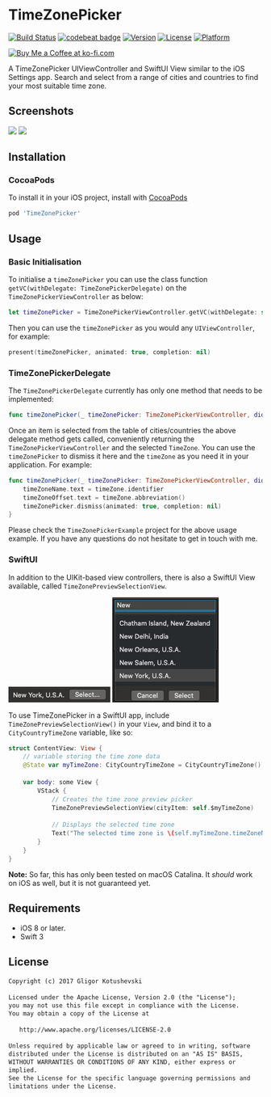 # TimeZonePicker

[![Build Status](https://app.bitrise.io/app/a8aacfeca49db0dd/status.svg?token=SyGPKzROHbYxep4c9-9czA)](https://app.bitrise.io/app/a8aacfeca49db0dd)
[![codebeat badge](https://codebeat.co/badges/dac53a60-fe1f-4b5f-9098-99b17d720977)](https://codebeat.co/projects/github-com-gligorkot-timezonepicker-master)
[![Version](https://img.shields.io/cocoapods/v/TimeZonePicker.svg)](http://cocoadocs.org/docsets/TimeZonePicker)
[![License](https://img.shields.io/cocoapods/l/TimeZonePicker.svg)](http://cocoadocs.org/docsets/TimeZonePicker)
[![Platform](https://img.shields.io/cocoapods/p/TimeZonePicker.svg)](http://cocoadocs.org/docsets/TimeZonePicker)

<a href='https://ko-fi.com/gligor' target='_blank'><img height='36' style='border:0px;height:36px;' src='https://az743702.vo.msecnd.net/cdn/kofi1.png?v=0' border='0' alt='Buy Me a Coffee at ko-fi.com' /></a>

A TimeZonePicker UIViewController and SwiftUI View similar to the iOS Settings app. Search and select from a range of cities and countries to find your most suitable time zone.

## Screenshots

![](Screenshots/Screenshot.png)
![](Screenshots/Preview.gif)

## Installation

### CocoaPods

To install it in your iOS project, install with [CocoaPods](http://cocoapods.org)

```ruby
pod 'TimeZonePicker'
```

## Usage

### Basic Initialisation

To initialise a `timeZonePicker` you can use the class function `getVC(withDelegate: TimeZonePickerDelegate)` on the `TimeZonePickerViewController` as below:

```swift
let timeZonePicker = TimeZonePickerViewController.getVC(withDelegate: self)
```

Then you can use the `timeZonePicker` as you would any `UIViewController`, for example:

```swift
present(timeZonePicker, animated: true, completion: nil)
```

### TimeZonePickerDelegate

The `TimeZonePickerDelegate` currently has only one method that needs to be implemented:

```swift
func timeZonePicker(_ timeZonePicker: TimeZonePickerViewController, didSelectTimeZone timeZone: TimeZone)
```

Once an item is selected from the table of cities/countries the above delegate method gets called, conveniently returning the `TimeZonePickerViewController` and the selected `TimeZone`. You can use the `timeZonePicker` to dismiss it here and the `timeZone` as you need it in your application. For example:

```swift
func timeZonePicker(_ timeZonePicker: TimeZonePickerViewController, didSelectTimeZone timeZone: TimeZone) {
    timeZoneName.text = timeZone.identifier
    timeZoneOffset.text = timeZone.abbreviation()
    timeZonePicker.dismiss(animated: true, completion: nil)
}
```

Please check the `TimeZonePickerExample` project for the above usage example. If you have any questions do not hesitate to get in touch with me.

### SwiftUI
In addition to the UIKit-based view controllers, there is also a SwiftUI View available, called `TimeZonePreviewSelectionView`.

![Preview view](Screenshots/SwiftUI_macOS_preview.png)
![Select view](Screenshots/SwiftUI_macOS_picker.png)

To use TimeZonePicker in a SwiftUI app, include `TimeZonePreviewSelectionView()` in your `View`, and bind it to a `CityCountryTimeZone` variable, like so:
```swift
struct ContentView: View {
    // variable storing the time zone data
    @State var myTimeZone: CityCountryTimeZone = CityCountryTimeZone()
    
    var body: some View {
        VStack {
            // Creates the time zone preview picker
            TimeZonePreviewSelectionView(cityItem: self.$myTimeZone)
            
            // Displays the selected time zone
            Text("The selected time zone is \(self.myTimeZone.timeZoneName)")
        }
    }
}
```
**Note:** So far, this has only been tested on macOS Catalina. It *should* work on iOS as well, but it is not guaranteed yet.

## Requirements

* iOS 8 or later.
* Swift 3

## License
    Copyright (c) 2017 Gligor Kotushevski

    Licensed under the Apache License, Version 2.0 (the "License");
    you may not use this file except in compliance with the License.
    You may obtain a copy of the License at

       http://www.apache.org/licenses/LICENSE-2.0

    Unless required by applicable law or agreed to in writing, software
    distributed under the License is distributed on an "AS IS" BASIS,
    WITHOUT WARRANTIES OR CONDITIONS OF ANY KIND, either express or implied.
    See the License for the specific language governing permissions and
    limitations under the License.
